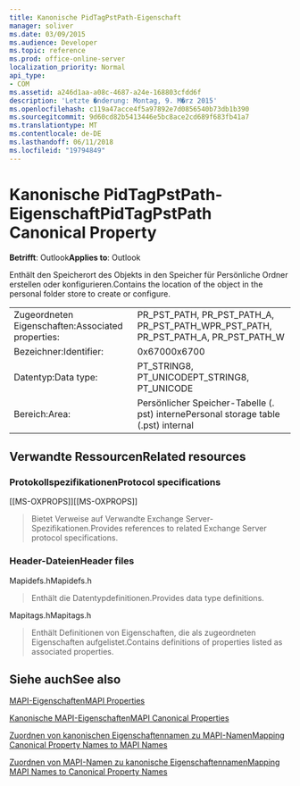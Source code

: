 ```yaml
---
title: Kanonische PidTagPstPath-Eigenschaft
manager: soliver
ms.date: 03/09/2015
ms.audience: Developer
ms.topic: reference
ms.prod: office-online-server
localization_priority: Normal
api_type:
- COM
ms.assetid: a246d1aa-a08c-4687-a24e-168803cfdd6f
description: 'Letzte �nderung: Montag, 9. M�rz 2015'
ms.openlocfilehash: c119a47acce4f5a97892e7d0856540b73db1b390
ms.sourcegitcommit: 9d60cd82b5413446e5bc8ace2cd689f683fb41a7
ms.translationtype: MT
ms.contentlocale: de-DE
ms.lasthandoff: 06/11/2018
ms.locfileid: "19794849"
---
```

# <a name="pidtagpstpath-canonical-property"></a><span data-ttu-id="08714-103">Kanonische PidTagPstPath-Eigenschaft</span><span class="sxs-lookup"><span data-stu-id="08714-103">PidTagPstPath Canonical Property</span></span>

  
  
<span data-ttu-id="08714-104">**Betrifft**: Outlook</span><span class="sxs-lookup"><span data-stu-id="08714-104">**Applies to**: Outlook</span></span> 
  
<span data-ttu-id="08714-105">Enthält den Speicherort des Objekts in den Speicher für Persönliche Ordner erstellen oder konfigurieren.</span><span class="sxs-lookup"><span data-stu-id="08714-105">Contains the location of the object in the personal folder store to create or configure.</span></span>
  
|||
|:-----|:-----|
|<span data-ttu-id="08714-106">Zugeordneten Eigenschaften:</span><span class="sxs-lookup"><span data-stu-id="08714-106">Associated properties:</span></span>  <br/> |<span data-ttu-id="08714-107">PR_PST_PATH, PR_PST_PATH_A, PR_PST_PATH_W</span><span class="sxs-lookup"><span data-stu-id="08714-107">PR_PST_PATH, PR_PST_PATH_A, PR_PST_PATH_W</span></span>  <br/> |
|<span data-ttu-id="08714-108">Bezeichner:</span><span class="sxs-lookup"><span data-stu-id="08714-108">Identifier:</span></span>  <br/> |<span data-ttu-id="08714-109">0x6700</span><span class="sxs-lookup"><span data-stu-id="08714-109">0x6700</span></span>  <br/> |
|<span data-ttu-id="08714-110">Datentyp:</span><span class="sxs-lookup"><span data-stu-id="08714-110">Data type:</span></span>  <br/> |<span data-ttu-id="08714-111">PT_STRING8, PT_UNICODE</span><span class="sxs-lookup"><span data-stu-id="08714-111">PT_STRING8, PT_UNICODE</span></span>  <br/> |
|<span data-ttu-id="08714-112">Bereich:</span><span class="sxs-lookup"><span data-stu-id="08714-112">Area:</span></span>  <br/> |<span data-ttu-id="08714-113">Persönlicher Speicher-Tabelle (. pst) interne</span><span class="sxs-lookup"><span data-stu-id="08714-113">Personal storage table (.pst) internal</span></span>  <br/> |
   
## <a name="related-resources"></a><span data-ttu-id="08714-114">Verwandte Ressourcen</span><span class="sxs-lookup"><span data-stu-id="08714-114">Related resources</span></span>

### <a name="protocol-specifications"></a><span data-ttu-id="08714-115">Protokollspezifikationen</span><span class="sxs-lookup"><span data-stu-id="08714-115">Protocol specifications</span></span>

<span data-ttu-id="08714-116">[[MS-OXPROPS]]</span><span class="sxs-lookup"><span data-stu-id="08714-116">[[MS-OXPROPS]]</span></span> 
  
> <span data-ttu-id="08714-117">Bietet Verweise auf Verwandte Exchange Server-Spezifikationen.</span><span class="sxs-lookup"><span data-stu-id="08714-117">Provides references to related Exchange Server protocol specifications.</span></span>
    
### <a name="header-files"></a><span data-ttu-id="08714-118">Header-Dateien</span><span class="sxs-lookup"><span data-stu-id="08714-118">Header files</span></span>

<span data-ttu-id="08714-119">Mapidefs.h</span><span class="sxs-lookup"><span data-stu-id="08714-119">Mapidefs.h</span></span>
  
> <span data-ttu-id="08714-120">Enthält die Datentypdefinitionen.</span><span class="sxs-lookup"><span data-stu-id="08714-120">Provides data type definitions.</span></span>
    
<span data-ttu-id="08714-121">Mapitags.h</span><span class="sxs-lookup"><span data-stu-id="08714-121">Mapitags.h</span></span>
  
> <span data-ttu-id="08714-122">Enthält Definitionen von Eigenschaften, die als zugeordneten Eigenschaften aufgelistet.</span><span class="sxs-lookup"><span data-stu-id="08714-122">Contains definitions of properties listed as associated properties.</span></span>
    
## <a name="see-also"></a><span data-ttu-id="08714-123">Siehe auch</span><span class="sxs-lookup"><span data-stu-id="08714-123">See also</span></span>



[<span data-ttu-id="08714-124">MAPI-Eigenschaften</span><span class="sxs-lookup"><span data-stu-id="08714-124">MAPI Properties</span></span>](mapi-properties.md)
  
[<span data-ttu-id="08714-125">Kanonische MAPI-Eigenschaften</span><span class="sxs-lookup"><span data-stu-id="08714-125">MAPI Canonical Properties</span></span>](mapi-canonical-properties.md)
  
[<span data-ttu-id="08714-126">Zuordnen von kanonischen Eigenschaftennamen zu MAPI-Namen</span><span class="sxs-lookup"><span data-stu-id="08714-126">Mapping Canonical Property Names to MAPI Names</span></span>](mapping-canonical-property-names-to-mapi-names.md)
  
[<span data-ttu-id="08714-127">Zuordnen von MAPI-Namen zu kanonische Eigenschaftennamen</span><span class="sxs-lookup"><span data-stu-id="08714-127">Mapping MAPI Names to Canonical Property Names</span></span>](mapping-mapi-names-to-canonical-property-names.md)

